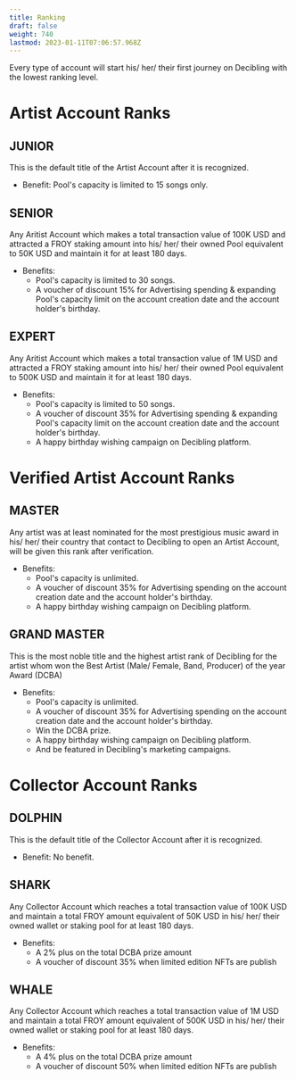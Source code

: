 ```yaml
---
title: Ranking
draft: false
weight: 740
lastmod: 2023-01-11T07:06:57.968Z
---
```

Every type of account will start his/ her/ their first journey on Decibling with the lowest ranking level.

# Artist Account Ranks

## JUNIOR
This is the default title of the Artist Account after it is recognized.
- Benefit: 	Pool's capacity is limited to 15 songs only.

## SENIOR
Any Aritist Account which makes a total transaction value of 100K USD and attracted a FROY staking amount into his/ her/ their owned Pool equivalent to 50K USD and maintain it for at least 180 days.
- Benefits:
    - Pool's capacity is limited to 30 songs.
    - A voucher of discount 15% for Advertising spending & expanding Pool's capacity limit on the account creation date and the account holder's birthday.

## EXPERT
Any Aritist Account which makes a total transaction value of 1M USD and attracted a FROY staking amount into his/ her/ their owned Pool equivalent to 500K USD and maintain it for at least 180 days.
- Benefits:
    - Pool's capacity is limited to 50 songs.
    - A voucher of discount 35% for Advertising spending & expanding Pool's capacity limit on the account creation date and the account holder's birthday.
    - A happy birthday wishing campaign on Decibling platform.

# Verified Artist Account Ranks
## MASTER
Any artist was at least nominated for the most prestigious music award in his/ her/ their country that contact to Decibling to open an Artist Account, will be given this rank after verification.
- Benefits:
    - Pool's capacity is unlimited.
    - A voucher of discount 35% for Advertising spending on the account creation date and the account holder's birthday.
    - A happy birthday wishing campaign on Decibling platform.

## GRAND MASTER
This is the most noble title and the highest artist rank of Decibling for the artist whom won the Best Artist (Male/ Female, Band, Producer) of the year Award (DCBA)
- Benefits:
    - Pool's capacity is unlimited.
    - A voucher of discount 35% for Advertising spending on the account creation date and the account holder's birthday.
    - Win the DCBA prize.
    - A happy birthday wishing campaign on Decibling platform.
    - And be featured in Decibling's marketing campaigns.

# Collector Account Ranks
## DOLPHIN
This is the default title of the Collector Account after it is recognized.
- Benefit:	No benefit.
## SHARK
Any Collector Account which reaches a total transaction value of 100K USD and maintain a total FROY amount equivalent of 50K USD in his/ her/ their owned wallet or staking pool for at least 180 days.
- Benefits:
    - A 2% plus on the total DCBA prize amount 
    - A voucher of discount 35% when limited edition NFTs are publish

## WHALE
Any Collector Account which reaches a total transaction value of 1M USD and maintain a total FROY amount equivalent of 500K USD in his/ her/ their owned wallet or staking pool for at least 180 days.
- Benefits:
    - A 4% plus on the total DCBA prize amount 
	- A voucher of discount 50% when limited edition NFTs are publish

